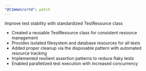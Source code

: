 ```yaml
---
"@t1mmen/srtd": patch
---
```


Improve test stability with standardized TestResource class

- Created a reusable TestResource class for consistent resource management
- Provides isolated filesystem and database resources for all tests
- Added proper cleanup via the disposable pattern with automated resource tracking
- Implemented resilient assertion patterns to reduce flaky tests 
- Enabled parallelized test execution with increased concurrency

